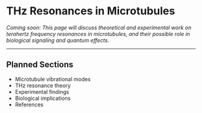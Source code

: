 # THz Resonances in Microtubules

*Coming soon: This page will discuss theoretical and experimental work on terahertz frequency resonances in microtubules, and their possible role in biological signaling and quantum effects.*

---

## Planned Sections
- Microtubule vibrational modes
- THz resonance theory
- Experimental findings
- Biological implications
- References